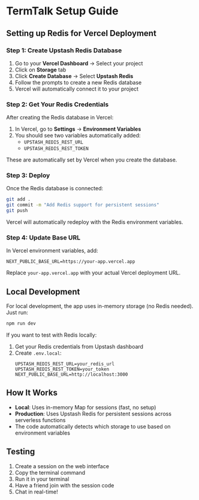 # TermTalk Setup Guide

## Setting up Redis for Vercel Deployment

### Step 1: Create Upstash Redis Database

1. Go to your **Vercel Dashboard** → Select your project
2. Click on **Storage** tab
3. Click **Create Database** → Select **Upstash Redis**
4. Follow the prompts to create a new Redis database
5. Vercel will automatically connect it to your project

### Step 2: Get Your Redis Credentials

After creating the Redis database in Vercel:

1. In Vercel, go to **Settings** → **Environment Variables**
2. You should see two variables automatically added:
   - `UPSTASH_REDIS_REST_URL`
   - `UPSTASH_REDIS_REST_TOKEN`

These are automatically set by Vercel when you create the database.

### Step 3: Deploy

Once the Redis database is connected:

```bash
git add .
git commit -m "Add Redis support for persistent sessions"
git push
```

Vercel will automatically redeploy with the Redis environment variables.

### Step 4: Update Base URL

In Vercel environment variables, add:

```
NEXT_PUBLIC_BASE_URL=https://your-app.vercel.app
```

Replace `your-app.vercel.app` with your actual Vercel deployment URL.

## Local Development

For local development, the app uses in-memory storage (no Redis needed). Just run:

```bash
npm run dev
```

If you want to test with Redis locally:

1. Get your Redis credentials from Upstash dashboard
2. Create `.env.local`:
   ```
   UPSTASH_REDIS_REST_URL=your_redis_url
   UPSTASH_REDIS_REST_TOKEN=your_token
   NEXT_PUBLIC_BASE_URL=http://localhost:3000
   ```

## How It Works

- **Local**: Uses in-memory Map for sessions (fast, no setup)
- **Production**: Uses Upstash Redis for persistent sessions across serverless functions
- The code automatically detects which storage to use based on environment variables

## Testing

1. Create a session on the web interface
2. Copy the terminal command
3. Run it in your terminal
4. Have a friend join with the session code
5. Chat in real-time!
